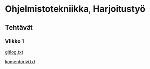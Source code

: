 # Ohjelmistotekniikka,  Harjoitustyö	
## Tehtävät
### Viikko 1
[gitlog.txt](https://github.com/Stenbras/ot-harjoitustyo/blob/master/lakarit/viikko1/gitlog.txt)

[komentorivi.txt](https://github.com/Stenbras/ot-harjoitustyo/blob/master/lakarit/viikko1/komentorivi.txt)

